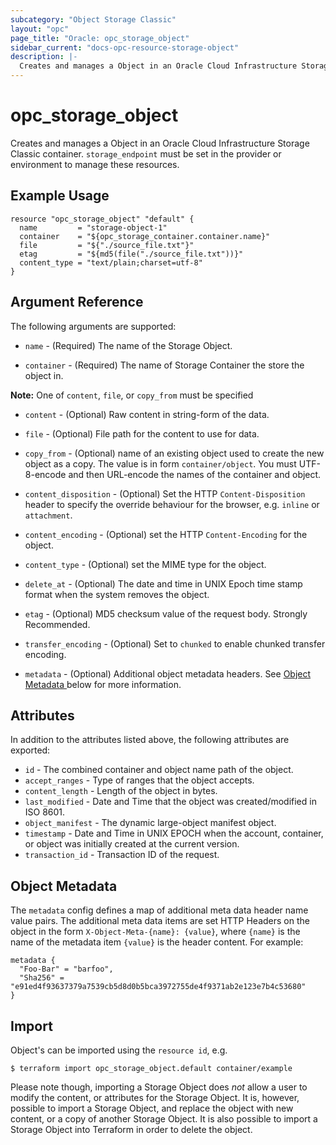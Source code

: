 ```yaml
---
subcategory: "Object Storage Classic"
layout: "opc"
page_title: "Oracle: opc_storage_object"
sidebar_current: "docs-opc-resource-storage-object"
description: |-
  Creates and manages a Object in an Oracle Cloud Infrastructure Storage Classic container. `storage_endpoint` must be set in the provider or environment to manage these resources.
---
```


# opc\_storage\_object

Creates and manages a Object in an Oracle Cloud Infrastructure Storage Classic container. `storage_endpoint` must be set in the provider or environment to manage these resources.

## Example Usage

```hcl
resource "opc_storage_object" "default" {
  name         = "storage-object-1"
  container    = "${opc_storage_container.container.name}"
  file         = "${"./source_file.txt"}"
  etag         = "${md5(file("./source_file.txt"))}"
  content_type = "text/plain;charset=utf-8"
}
```

## Argument Reference

The following arguments are supported:

* `name` - (Required) The name of the Storage Object.

* `container` - (Required) The name of Storage Container the store the object in.

**Note:** One of `content`, `file`, or `copy_from` must be specified

* `content` - (Optional) Raw content in string-form of the data.

* `file` - (Optional) File path for the content to use for data.

* `copy_from` - (Optional) name of an existing object used to create the new object as a copy. The value is in form `container/object`. You must UTF-8-encode and then URL-encode the names of the container and object.

* `content_disposition` - (Optional) Set the HTTP `Content-Disposition` header to specify the override behaviour for the browser, e.g. `inline` or `attachment`.

* `content_encoding` - (Optional) set the HTTP `Content-Encoding` for the object.

* `content_type` - (Optional) set the MIME type for the object.

* `delete_at` - (Optional) The date and time in UNIX Epoch time stamp format when the system removes the object.

* `etag` - (Optional) MD5 checksum value of the request body. Strongly Recommended.

* `transfer_encoding` - (Optional) Set to `chunked` to enable chunked transfer encoding.

* `metadata` - (Optional) Additional object metadata headers. See [Object Metadata ](#object-metadata) below for more information.

## Attributes

In addition to the attributes listed above, the following attributes are exported:

* `id` - The combined container and object name path of the object.
* `accept_ranges` - Type of ranges that the object accepts.
* `content_length` - Length of the object in bytes.
* `last_modified` - Date and Time that the object was created/modified in ISO 8601.
* `object_manifest` - The dynamic large-object manifest object.
* `timestamp` - Date and Time in UNIX EPOCH when the account, container, or object was initially created at the current version.
* `transaction_id` - Transaction ID of the request.

## Object Metadata

The `metadata` config defines a map of additional meta data header name value pairs. The additional meta data items are set HTTP Headers on the object in the form `X-Object-Meta-{name}: {value}`, where `{name}` is the name of the metadata item  `{value}` is the header content. For example:

```hcl
metadata {
  "Foo-Bar" = "barfoo",
  "Sha256" = "e91ed4f93637379a7539cb5d8d0b5bca3972755de4f9371ab2e123e7b4c53680"
}
```

## Import

Object's can be imported using the `resource id`, e.g.

```shell
$ terraform import opc_storage_object.default container/example
```

Please note though, importing a Storage Object does _not_ allow a user to modify the content, or attributes for the Storage Object. It is, however, possible to import a Storage Object, and replace the object with new content, or a copy of another Storage Object. It is also possible to import a Storage Object into Terraform in order to delete the object.
